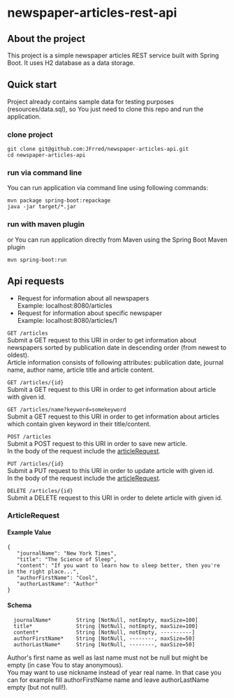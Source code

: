 # newspaper-articles-rest-api


## About the project

This project is a simple newspaper articles REST service built with Spring Boot. It uses H2 database as a data storage.

## Quick start
Project already contains sample data for testing purposes (resources/data.sql), so You just need to clone this repo and run the application.

### clone project

```shell
git clone git@github.com:JFrred/newspaper-articles-api.git
cd newspaper-articles-api
```

### run via command line
You can run application via command line using following commands:

```shell
mvn package spring-boot:repackage
java -jar target/*.jar
```

### run with maven plugin

or You can run application directly from Maven using the Spring Boot Maven plugin

```shell
mvn spring-boot:run
```


## Api requests

* Request for information about all newspapers<br>
  Example: localhost:8080/articles
* Request for information about specific newspaper<br>
  Example: localhost:8080/articles/1


``
GET /articles
``<br>
Submit a GET request to this URI in order to get information about newspapers sorted by publication date in descending order (from newest to oldest). <br>
Article information consists of following attributes: publication date, journal name, author name, article title and article content.

``
GET /articles/{id}
``<br>
Submit a GET request to this URI in order to get information about article with given id.

``
GET /articles/name?keyword=somekeyword
`` <br>
Submit a GET request to this URI in order to get information about articles which contain given keyword in their title/content.


``
POST /articles
`` <br>
Submit a POST request to this URI in order to save new article.<br>
In the body of the request include the [articleRequest](#ArticleRequest).

``
PUT /articles/{id}
`` <br>
Submit a PUT request to this URI in order to update article with given id.<br>
In the body of the request include the [articleRequest](#ArticleRequest).

``
DELETE /articles/{id}
`` <br>
Submit a DELETE request to this URI in order to delete article with given id.


### ArticleRequest
#### Example Value
```shell 
{
   "journalName": "New York Times",
   "title": "The Science of Sleep",
   "content": "If you want to learn how to sleep better, then you're in the right place...",
   "authorFirstName": "Cool",
   "authorLastName": "Author"
}
```

#### Schema
```shell
  journalName*        String [NotNull, notEmpty, maxSize=100]
  title*              String [NotNull, notEmpty, maxSize=100]
  content*            String [NotNull, notEmpty, ----------]
  authorFirstName*    String [NotNull, --------, maxSize=50]
  authorLastName*     String [NotNull, --------, maxSize=50]
```

Author's first name as well as last name must not be null but might be empty (in case You to stay anonymous).<br>
You may want to use nickname instead of year real name. In that case you can for example fill authorFirstName name and leave authorLastName empty (but not null!). 
